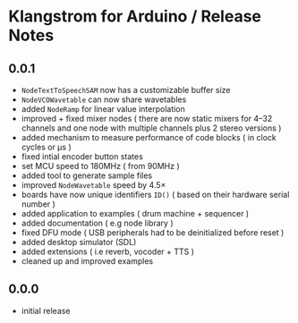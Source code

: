 # Klangstrom for Arduino / Release Notes

## 0.0.1

- `NodeTextToSpeechSAM` now has a customizable buffer size
- `NodeVCOWavetable` can now share wavetables
- added `NodeRamp` for linear value interpolation
- improved + fixed mixer nodes ( there are now static mixers for 4–32 channels and one node with multiple channels plus 2 stereo versions )
- added mechanism to measure performance of code blocks ( in clock cycles or μs )
- fixed intial encoder button states
- set MCU speed to 180MHz ( from 90MHz )
- added tool to generate sample files 
- improved `NodeWavetable` speed by 4.5× 
- boards have now unique identifiers `ID()` ( based on their hardware serial number )
- added application to examples ( drum machine + sequencer )
- added documentation ( e.g node library )
- fixed DFU mode ( USB peripherals had to be deinitialized before reset )
- added desktop simulator (SDL)
- added extensions ( i.e reverb, vocoder + TTS )
- cleaned up and improved examples

## 0.0.0

- initial release

